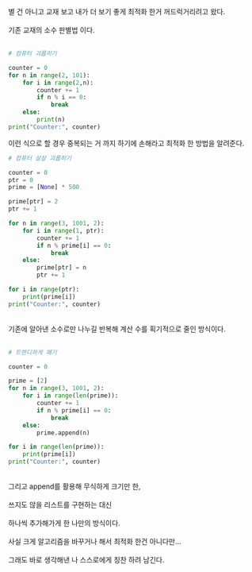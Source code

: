 별 건 아니고 교재 보고 내가 더 보기 좋게 최적화 한거 꺼드럭거리려고 왔다.<br><br>
기존 교재의 소수 판별법 이다.<br><br>
```py
# 컴퓨터 괴롭히기

counter = 0
for n in range(2, 101):
    for i in range(2,n):
        counter += 1
        if n % i == 0:
            break
    else:
        print(n)
print("Counter:", counter)
```
이런 식으로 할 경우 중복되는 거 까지 하기에 손해라고 최적화 한 방법을 알려준다.
<br>

```py
# 컴퓨터 살살 괴롭히기

counter = 0
ptr = 0
prime = [None] * 500

prime[ptr] = 2
ptr += 1

for n in range(3, 1001, 2):
    for i in range(1, ptr):
        counter += 1
        if n % prime[i] == 0:
            break
    else:
        prime[ptr] = n
        ptr += 1

for i in range(ptr):
    print(prime[i])
print("Counter:", counter)
```
<br>
기존에 알아낸 소수로만 나누길 반복해 계산 수를 획기적으로 줄인 방식이다.
<br><br>

```py
# 트렌디하게 패기

counter = 0

prime = [2]
for n in range(3, 1001, 2):
    for i in range(len(prime)):
        counter += 1
        if n % prime[i] == 0:
            break
    else:
        prime.append(n)

for i in range(len(prime)):
    print(prime[i])
print("Counter:", counter)
```
<br>
그리고 append를 활용해 무식하게 크기만 한,<br><br>
쓰지도 않을 리스트를 구현하는 대신<br><br>
하나씩 추가해가게 한 나만의 방식이다.<br><br>
사실 크게 알고리즘을 바꾸거나 해서 최적화 한건 아니다만...<br><br>
그래도 바로 생각해낸 나 스스로에게 칭찬 하려 남긴다.<br>
